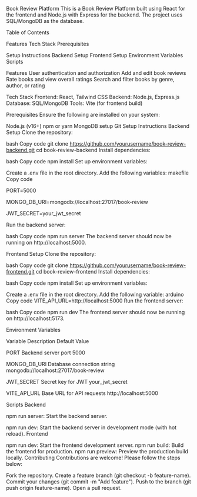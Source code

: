 Book Review Platform
This is a Book Review Platform built using React for the frontend and Node.js with Express for the backend. The project uses SQL/MongoDB as the database.

Table of Contents

Features
Tech Stack
Prerequisites


Setup Instructions
Backend Setup
Frontend Setup
Environment Variables
Scripts

Features
User authentication and authorization
Add and edit book reviews
Rate books and view overall ratings
Search and filter books by genre, author, or rating

Tech Stack
Frontend: React, Tailwind CSS
Backend: Node.js, Express.js
Database: SQL/MongoDB
Tools: Vite (for frontend build)


Prerequisites
Ensure the following are installed on your system:

Node.js (v16+)
npm or yarn
MongoDB setup
Git
Setup Instructions
Backend Setup
Clone the repository:

bash
Copy code
git clone https://github.com/yourusername/book-review-backend.git
cd book-review-backend
Install dependencies:

bash
Copy code
npm install
Set up environment variables:

Create a .env file in the root directory.
Add the following variables:
makefile
Copy code

PORT=5000

MONGO_DB_URI=mongodb://localhost:27017/book-review

JWT_SECRET=your_jwt_secret

Run the backend server:

bash
Copy code
npm run server
The backend server should now be running on http://localhost:5000.

Frontend Setup
Clone the repository:

bash
Copy code
git clone https://github.com/yourusername/book-review-frontend.git
cd book-review-frontend
Install dependencies:

bash
Copy code
npm install
Set up environment variables:

Create a .env file in the root directory.
Add the following variable:
arduino
Copy code
VITE_API_URL=http://localhost:5000
Run the frontend server:

bash
Copy code
npm run dev
The frontend server should now be running on http://localhost:5173.

Environment Variables

Variable	Description	Default Value

PORT	Backend server port	5000

MONGO_DB_URI	Database connection string	mongodb://localhost:27017/book-review

JWT_SECRET	Secret key for JWT	your_jwt_secret

VITE_API_URL	Base URL for API requests	http://localhost:5000

Scripts
Backend

npm run server: Start the backend server.

npm run dev: Start the backend server in development mode (with hot reload).
Frontend

npm run dev: Start the frontend development server.
npm run build: Build the frontend for production.
npm run preview: Preview the production build locally.
Contributing
Contributions are welcome! Please follow the steps below:

Fork the repository.
Create a feature branch (git checkout -b feature-name).
Commit your changes (git commit -m "Add feature").
Push to the branch (git push origin feature-name).
Open a pull request.


